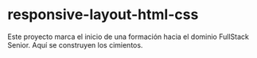 # responsive-layout-html-css
Este proyecto marca el inicio de una formación  hacia el dominio FullStack Senior. Aquí se construyen los cimientos.
